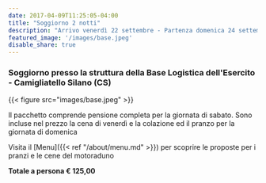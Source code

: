 ```yaml
---
date: 2017-04-09T11:25:05-04:00
title: "Soggiorno 2 notti"
description: "Arrivo venerdì 22 settembre - Partenza domenica 24 settembre "
featured_image: '/images/base.jpeg'
disable_share: true
---
```

### Soggiorno presso la struttura della Base Logistica dell'Esercito - Camigliatello Silano (CS)

{{< figure src="images/base.jpeg" >}}

Il pacchetto comprende pensione completa per la giornata di sabato.
Sono incluse nel prezzo la cena di venerdì e la colazione ed il pranzo per la giornata di domenica 

Visita il [Menu]({{< ref "/about/menu.md" >}}) per scoprire le proposte per i pranzi e le cene del motoraduno

**Totale a persona € 125,00** 